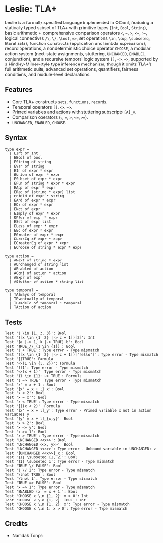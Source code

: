 Leslie: TLA+
============

Leslie is a formally specified language implemented in OCaml, featuring a statically typed subset
of TLA+ with primitive types (`Int`, `Bool`, `String`), basic arithmetic `+`, comprehensive comparison
operators `<`, `=`, `>`, `<=`, `>=`, logical connectives `/\`, `\/`, `\lnot`, `=>`,
set operations `\in`, `\cup`, `\subseteq`, literal sets), function constructs (application and lambda expressions),
record operations, a nondeterministic choice operator `CHOOSE`, a modular action system (next-state assignments,
stuttering, `UNCHANGED`, `ENABLED`, conjunction), and a recursive temporal logic system `[]`, `<>`, `~>`,
supported by a Hindley-Milner-style type inference mechanism, though it omits TLA+’s full
arithmetic suite, advanced set operations, quantifiers, fairness conditions, and module-level declarations.

Features
--------

* Core TLA+ constructs `sets`, `functions`, `records`.
* Temporal operators `[]`, `<>`, `~>`.
* Primed variables and actions with stuttering subscripts `[A]_v`.
* Comparison operators (`<`, `=`, `>`, `<=`, `>=`).
* `UNCHANGED`, `ENABLED`, `CHOOSE`.

Syntax
------

```
type expr =
  | EInt of int
  | EBool of bool
  | EString of string
  | EVar of string
  | EIn of expr * expr
  | EUnion of expr * expr
  | ESubset of expr * expr
  | EFun of string * expr * expr
  | EApp of expr * expr
  | ERec of (string * expr) list
  | EField of expr * string
  | EAnd of expr * expr
  | EOr of expr * expr
  | ENot of expr
  | EImply of expr * expr
  | EPlus of expr * expr
  | ESet of expr list
  | ELess of expr * expr
  | EEq of expr * expr
  | EGreater of expr * expr
  | ELessEq of expr * expr
  | EGreaterEq of expr * expr
  | EChoose of string * expr * expr
```

```
type action =
  | ANext of string * expr
  | AUnchanged of string list
  | AEnabled of action
  | AConj of action * action
  | AExpr of expr
  | AStutter of action * string list
```

```
type temporal =
  | TAlways of temporal
  | TEventually of temporal
  | TLeadsTo of temporal * temporal
  | TAction of action
```

Tests
-----

```
Test '1 \in {1, 2, 3}': Bool
Test '([x \in {1, 2} |-> x + 1])[2]': Int
Test '[a |-> 1, b |-> TRUE].b': Bool
Test 'TRUE /\ (1 \in {1})': Bool
Test '1 + TRUE': Type error - Type mismatch
Test '([x \in {1, 2} |-> x + 1])["hello"]': Type error - Type mismatch
Test '[]TRUE': Formula
Test '<>(1 \in {1, 2})': Formula
Test '[]1': Type error - Type mismatch
Test '<>(x + 1)': Type error - Type mismatch
Test '(1 \in {1}) ~> TRUE': Formula
Test '1 ~> TRUE': Type error - Type mismatch
Test 'x' = x + 1': Bool
Test '[x' = x + 1]_x': Bool
Test 'x < 2': Bool
Test 'x = x'': Bool
Test 'x < TRUE': Type error - Type mismatch
Test '[](x < 2)': Formula
Test '[x' = x + 1]_y': Type error - Primed variable x not in action variables y
Test '[y' = x + 1]_{x,y}': Bool
Test 'x > 2': Bool
Test 'x <= y': Bool
Test 'x >= 1': Bool
Test 'x > TRUE': Type error - Type mismatch
Test 'UNCHANGED <<x>>': Bool
Test 'UNCHANGED <<x, y>>': Bool
Test 'UNCHANGED <<z>>': Type error - Unbound variable in UNCHANGED: z
Test '[UNCHANGED <<x>>]_x': Bool
Test '{1} \subseteq {1, 2}': Bool
Test '{1} \subseteq 1': Type error - Type mismatch
Test 'TRUE \/ FALSE': Bool
Test '1 \/ 2': Type error - Type mismatch
Test '\lnot TRUE': Bool
Test '\lnot 1': Type error - Type mismatch
Test 'TRUE => FALSE': Bool
Test 'x => 1': Type error - Type mismatch
Test 'ENABLED (x' = x + 1)': Bool
Test 'CHOOSE x \in {1, 2}: x > 0': Int
Test 'CHOOSE x \in {1, 2}: TRUE': Int
Test 'CHOOSE x \in {1, 2}: x': Type error - Type mismatch
Test 'CHOOSE x \in 1: x > 0': Type error - Type mismatch
```

Credits
-------

* Namdak Tonpa
